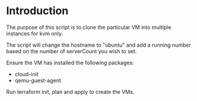 # Introduction

The purpose of this script is to clone the particular VM into multiple instances for kvm only.

The script will change the hostname to "ubuntu" and add a running number based on the number of serverCount you wish to set.

Ensure the VM has installed the following packages:

- cloud-init
- qemu-guest-agent

Run terraform init, plan and apply to create the VMs.